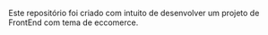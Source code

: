 Este repositório foi criado com intuito de desenvolver um projeto de FrontEnd com tema de eccomerce.